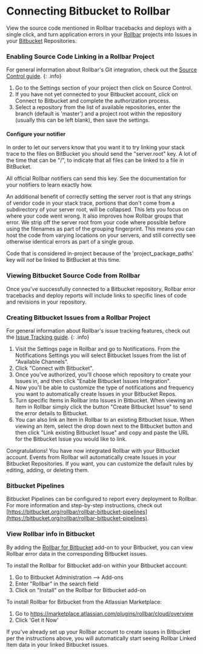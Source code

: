 # Connecting Bitbucket to Rollbar

View the source code mentioned in Rollbar tracebacks and deploys with a single click, and turn application errors in your [Rollbar](https://rollbar.com/) projects into Issues in your [Bitbucket](https://bitbucket.org/) Repositories.

### Enabling Source Code Linking in a Rollbar Project

For general information about Rollbar's Git integration, check out the [Source Control guide](../source-control/). 
{: .info}

1. Go to the Settings section of your project then click on Source Control. 
2. If you have not yet connected to your Bitbucket account, click on Connect to Bitbucket and complete the authorization process.
3.  Select a repository from the list of available repositories, enter the branch (default is 'master') and a project root within the repository (usually this can be left blank), then save the settings.

#### Configure your notifier

In order to let our servers know that you want it to try linking your stack trace to the files on
BitBucket you should send the "server.root" key. A lot of the time that can be "/", to indicate that
all files can be linked to a file in BitBucket.

All official Rollbar notifiers can send this key. See the documentation for your notifiers to learn
exactly how.

An additional benefit of correctly setting the server root is that any strings of vendor code in
your stack trace, portions that don't come from a subdirectory of your server root, will be
collapsed. This lets you focus on where your code went wrong. It also improves how Rollbar groups
that error. We strip off the server root from your code where possible before using the filenames as
part of the grouping fingerprint. This means you can host the code from varying locations on your
servers, and still correctly see otherwise identical errors as part of a single group.

Code that is considered in-project because of the 'project_package_paths' key will *not* be linked
to BitBucket at this time.

### Viewing Bitbucket Source Code from Rollbar
Once you've successfully connected to a Bitbucket repository, Rollbar error tracebacks and deploy reports will include links to specific lines of code and revisions in your repository.

### Creating Bitbucket Issues from a Rollbar Project

For general information about Rollbar's issue tracking features, check out the [Issue Tracking guide](../issue-tracking/). 
{: .info}

1. Visit the Settings page in Rollbar and go to Notifications. From the Notifications Settings you
   will select Bitbucket Issues from the list of "Available Channels".
2. Click "Connect with Bitbucket".
3. Once you've authorized, you'll choose which repository to create your Issues in, and then click "Enable Bitbucket Issues Integration".
4. Now you'll be able to customize the type of notifications and frequency you want to automatically create Issues in your Bitbucket Repos.
5. Turn specific Items in Rollbar into Issues in Bitbucket. When viewing an Item in Rollbar simply click
   the button "Create Bitbucket Issue" to send the error details to Bitbucket.
6. You can also link an Item in Rollbar to an existing Bitbucket Issue. When viewing an Item, select the
   drop down next to the Bitbucket button and then click "Link existing Bitbucket Issue" and copy and paste
   the URL for the Bitbucket Issue you would like to link.

Congratulations! You have now integrated Rollbar with your Bitbucket account. Events from Rollbar will
automatically create Issues in your Bitbucket Repositories. If you want, you can customize the default rules
by editing, adding, or deleting them.

### Bitbucket Pipelines

Bitbucket Pipelines can be configured to report every deployment to Rollbar.  For more information and step-by-step instructions, check out [https://bitbucket.org/rollbar/rollbar-bitbucket-pipelines](https://bitbucket.org/rollbar/rollbar-bitbucket-pipelines).

### View Rollbar info in Bitbucket

By adding the [Rollbar for Bitbucket](https://marketplace.atlassian.com/plugins/com.rollbar.jira/cloud/overview)
add-on to your Bitbucket, you can view Rollbar error data in the corresponding Bitbucket issues.

To install the Rollbar for Bitbucket add-on within your Bitbucket account:

1. Go to Bitbucket Administration --> Add-ons
2. Enter "Rollbar" in the search field
3. Click on "Install" on the Rollbar for Bitbucket add-on

To install Rollbar for Bitbucket from the Atlassian Marketplace:

1. Go to <https://marketplace.atlassian.com/plugins/rollbar/cloud/overview>
2. Click 'Get it Now'

If you've already set up your Rollbar account to create issues in Bitbucket per the instructions above,
you will automatically start seeing Rollbar Linked Item data in your linked Bitbucket issues.
